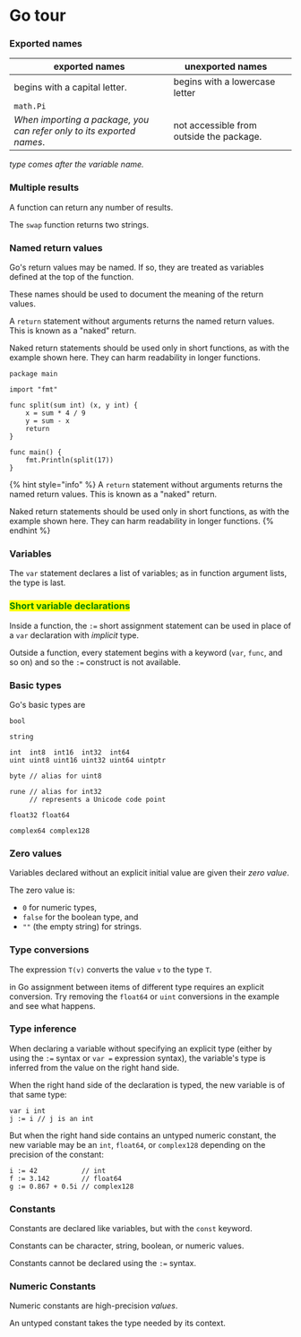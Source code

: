 # Go tour

### Exported names

| exported names                                                        | unexported names                         |   |
| --------------------------------------------------------------------- | ---------------------------------------- | - |
| begins with a capital letter.                                         | begins with a lowercase letter           |   |
| `math.Pi`                                                             |                                          |   |
| _When importing a package, you can refer only to its exported names_. | not accessible from outside the package. |   |

_type comes after the variable name._

### Multiple results

A function can return any number of results.

The `swap` function returns two strings.

### Named return values

Go's return values may be named. If so, they are treated as variables defined at the top of the function.

These names should be used to document the meaning of the return values.

A `return` statement without arguments returns the named return values. This is known as a "naked" return.

Naked return statements should be used only in short functions, as with the example shown here. They can harm readability in longer functions.

```
package main

import "fmt"

func split(sum int) (x, y int) {
	x = sum * 4 / 9
	y = sum - x
	return
}

func main() {
	fmt.Println(split(17))
}

```

{% hint style="info" %}
A `return` statement without arguments returns the named return values. This is known as a "naked" return.

Naked return statements should be used only in short functions, as with the example shown here. They can harm readability in longer functions.
{% endhint %}

### Variables

The `var` statement declares a list of variables; as in function argument lists, the type is last.

### <mark style="background-color:green;"><mark style="color:green;">Short variable declarations<mark style="color:green;"></mark>

Inside a function, the `:=` short assignment statement can be used in place of a `var` declaration with _implicit_ type.

Outside a function, every statement begins with a keyword (`var`, `func`, and so on) and so the `:=` construct is not available.



### Basic types

Go's basic types are

```
bool

string

int  int8  int16  int32  int64
uint uint8 uint16 uint32 uint64 uintptr

byte // alias for uint8

rune // alias for int32
     // represents a Unicode code point

float32 float64

complex64 complex128
```



### Zero values

Variables declared without an explicit initial value are given their _zero value_.

The zero value is:

* `0` for numeric types,
* `false` for the boolean type, and
* `""` (the empty string) for strings.

### Type conversions

The expression `T(v)` converts the value `v` to the type `T`.

in Go assignment between items of different type requires an explicit conversion. Try removing the `float64` or `uint` conversions in the example and see what happens.



### Type inference

When declaring a variable without specifying an explicit type (either by using the `:=` syntax or `var =` expression syntax), the variable's type is inferred from the value on the right hand side.

When the right hand side of the declaration is typed, the new variable is of that same type:

```
var i int
j := i // j is an int
```

But when the right hand side contains an untyped numeric constant, the new variable may be an `int`, `float64`, or `complex128` depending on the precision of the constant:

```
i := 42           // int
f := 3.142        // float64
g := 0.867 + 0.5i // complex128
```



### Constants

Constants are declared like variables, but with the `const` keyword.

Constants can be character, string, boolean, or numeric values.

Constants cannot be declared using the `:=` syntax.

### Numeric Constants

Numeric constants are high-precision _values_.

An untyped constant takes the type needed by its context.

